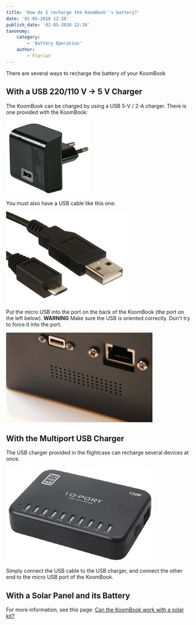 ```yaml
---
title: 'How do I recharge the KoomBook''s battery?'
date: '02-05-2018 12:38'
publish_date: '02-05-2018 12:38'
taxonomy:
    category:
        - 'Battery Operation'
    author:
        - Florian
---
```


There are several ways to recharge the battery of your KoomBook

## With a USB 220/110 V -&gt; 5 V Charger

The KoomBook can be charged by using a USB 5-V / 2-A charger.  There is one provided with the KoomBook:

![](PW03053-40.jpg)

You must also have a USB cable like this one:

![](Capture%20du%202018-01-09%2011-05-45.png)

Put the micro USB into the port on the back of the KoomBook (the port on the left below).  **WARNING** Make sure the USB is oriented correctly.  Don't try to force it into the port.

![](IMG_3216.JPG)

## With the Multiport USB Charger

The USB charger provided in the flightcase can recharge several devices at once.

![](serveimage2.jpeg)

Simply connect the USB cable to the USB charger, and connect the other end to the micro USB port of the KoomBook.

## With a Solar Panel and its Battery

For more information, see this page: [Can the KoomBook work with a solar kit?](../le-koombook-peut-il-fonctionner-a-laide-dun-kit-solaire) 
